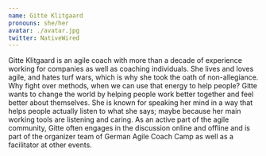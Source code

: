 ```yaml
---
name: Gitte Klitgaard
pronouns: she/her
avatar: ./avatar.jpg
twitter: NativeWired
---
```


Gitte Klitgaard is an agile coach with more than a decade of experience working for companies as well as coaching individuals. She lives and loves agile, and hates turf wars, which is why she took the oath of non-allegiance. Why fight over methods, when we can use that energy to help people? Gitte wants to change the world by helping people work better together and feel better about themselves. She is known for speaking her mind in a way that helps people actually listen to what she says; maybe because her main working tools are listening and caring. As an active part of the agile community, Gitte often engages in the discussion online and offline and is part of the organizer team of German Agile Coach Camp as well as a facilitator at other events.
